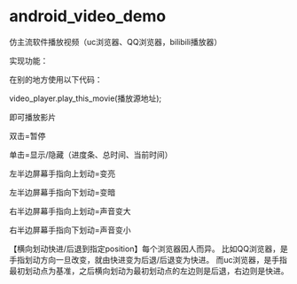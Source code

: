 # android_video_demo
仿主流软件播放视频（uc浏览器、QQ浏览器，bilibili播放器）

实现功能：

在别的地方使用以下代码：

video_player.play_this_movie(播放源地址);

即可播放影片



双击=暂停

单击=显示/隐藏（进度条、总时间、当前时间）

左半边屏幕手指向上划动=变亮

左半边屏幕手指向下划动=变暗

右半边屏幕手指向上划动=声音变大

右半边屏幕手指向下划动=声音变小



【横向划动快进/后退到指定position】每个浏览器因人而异。
比如QQ浏览器，是手指划动方向一旦改变，就由快进变为后退/后退变为快进。
而uc浏览器，是手指最初划动点为基准，之后横向划动为最初划动点的左边则是后退，右边则是快进。
